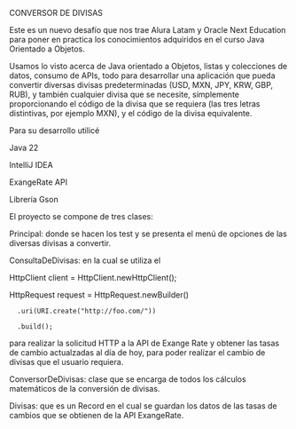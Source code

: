 CONVERSOR DE DIVISAS


Este es un nuevo desafío que nos trae Alura Latam y Oracle Next Education para poner en practica los conocimientos adquiridos en el curso Java Orientado a Objetos.


Usamos lo visto acerca de Java orientado a Objetos, listas y colecciones de datos, consumo de APIs, todo para desarrollar una aplicación que pueda
convertir diversas divisas predeterminadas (USD, MXN, JPY, KRW, GBP, RUB), y también cualquier divisa que se necesite, simplemente proporcionando el
código de la divisa que se requiera (las tres letras distintivas, por ejemplo MXN), y el código de la divisa equivalente. 


Para su desarrollo utilicé

Java 22

IntelliJ IDEA

ExangeRate API

Librería Gson


El proyecto se compone de tres clases:

Principal: donde se hacen los test y se presenta el menú de opciones de las diversas divisas a convertir.

ConsultaDeDivisas: en la cual se utiliza el 

HttpClient client = HttpClient.newHttpClient();

HttpRequest request = HttpRequest.newBuilder()

      .uri(URI.create("http://foo.com/"))
      
      .build();

para realizar la solicitud HTTP a la API de Exange Rate y obtener las tasas de cambio actualzadas al día de hoy, 
para poder realizar el cambio de divisas que el usuario requiera. 


ConversorDeDivisas: clase que se encarga de todos los cálculos matemáticos de la conversión de divisas.


Divisas: que es un Record en el cual se guardan los datos de las tasas de cambios que se obtienen de la API ExangeRate.
